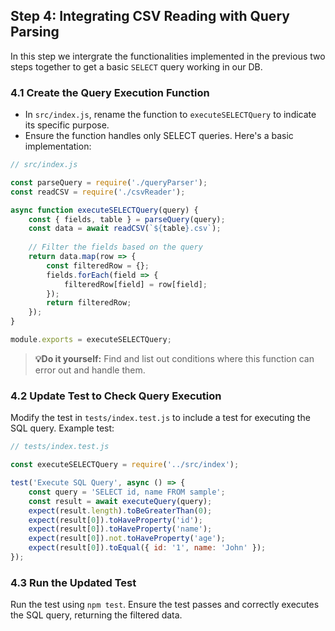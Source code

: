 ## Step 4: Integrating CSV Reading with Query Parsing

In this step we intergrate the functionalities implemented in the previous two steps together to get a basic `SELECT` query working in our DB.

### 4.1 Create the Query Execution Function
- In `src/index.js`, rename the function to `executeSELECTQuery` to indicate its specific purpose.
- Ensure the function handles only SELECT queries.
Here's a basic implementation:

```javascript
// src/index.js

const parseQuery = require('./queryParser');
const readCSV = require('./csvReader');

async function executeSELECTQuery(query) {
    const { fields, table } = parseQuery(query);
    const data = await readCSV(`${table}.csv`);
    
    // Filter the fields based on the query
    return data.map(row => {
        const filteredRow = {};
        fields.forEach(field => {
            filteredRow[field] = row[field];
        });
        return filteredRow;
    });
}

module.exports = executeSELECTQuery;
```

> **💡Do it yourself:** Find and list out conditions where this function can error out and handle them.

### 4.2 Update Test to Check Query Execution
Modify the test in `tests/index.test.js` to include a test for executing the SQL query.
Example test:

```javascript
// tests/index.test.js

const executeSELECTQuery = require('../src/index');

test('Execute SQL Query', async () => {
    const query = 'SELECT id, name FROM sample';
    const result = await executeQuery(query);
    expect(result.length).toBeGreaterThan(0);
    expect(result[0]).toHaveProperty('id');
    expect(result[0]).toHaveProperty('name');
    expect(result[0]).not.toHaveProperty('age');
    expect(result[0]).toEqual({ id: '1', name: 'John' });
});
```

### 4.3 Run the Updated Test
Run the test using `npm test`.
Ensure the test passes and correctly executes the SQL query, returning the filtered data.